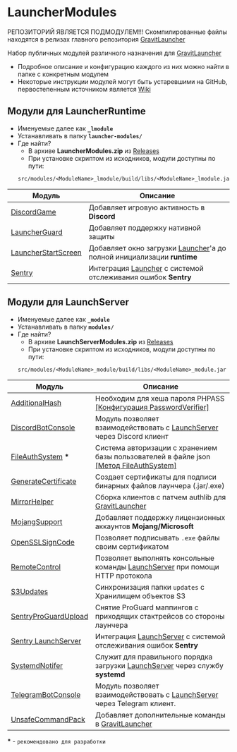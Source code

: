 # LauncherModules

РЕПОЗИТОРИЙ ЯВЛЯЕТСЯ ПОДМОДУЛЕМ!!! Скомпилированные файлы находятся в релизах главного репозитория [GravitLauncher]

Набор публичных модулей различного назначения для [GravitLauncher]
- Подробное описание и конфигурацию каждого из них можно найти в папке с конкретным модулем
- Некоторые инструкции модулей могут быть устаревшими на GitHub, первостепенным источником является [Wiki]

## Модули для LauncherRuntime
- Именуемые далее как **`_lmodule`**
- Устанавливать в папку **`launcher-modules/`**
- Где найти?
  - В архиве **LauncherModules.zip** из [Releases]
  - При установке скриптом из исходников, модули доступны по пути: 
  ```java{1}:no-line-numbers
  src/modules/<ModuleName>_lmodule/build/libs/<ModuleName>_lmodule.jar
  ```
| Модуль | Описание |
| ------ | ------ |
| [DiscordGame] | Добавляет игровую активность в **Discord** |
| [LauncherGuard] | Добавляет поддержку нативной защиты |
| [LauncherStartScreen] | Добавляет окно загрузки [Launcher]'а до полной инициализации **runtime** |
| [Sentry] | Интеграция [Launcher] с системой отслеживания ошибок **Sentry** |


## Модули для LaunchServer
- Именуемые далее как **`_module`**
- Устанавливать в папку **`modules/`**
- Где найти?
  - В архиве **LaunchServerModules.zip** из [Releases]
  - При установке скриптом из исходников, модули доступны по пути: 
  ```java{1}:no-line-numbers
  src/modules/<ModuleName>_module/build/libs/<ModuleName>_module.jar
  ```
| Модуль | Описание |
| ------ | ------ |
| [AdditionalHash] | Необходим для хеша пароля PHPASS<br>[\[Конфигурация PasswordVerifier\]](https://gravitlauncher.com/auth/#%D0%BA%D0%BE%D0%BD%D1%84%D0%B8%D0%B3%D1%83%D1%80%D0%B0%D1%86%D0%B8%D1%8F-passwordverifier) |
| [DiscordBotConsole] | Модуль позволяет взаимодействовать с [LaunchServer] через Discord клиент |
| [FileAuthSystem] **\*** | Система авторизации с хранением базы пользователей в файле json<br>[\[Метод FileAuthSystem\]](https://gravitlauncher.com/auth/#%D0%BC%D0%B5%D1%82%D0%BE%D0%B4-fileauthsystem) |
| [GenerateCertificate] | Создает сертификаты для подписи бинарных файлов лаунчера (.jar/.exe) |
| [MirrorHelper] | Сборка клиентов с патчем authlib для [GravitLauncher] |
| [MojangSupport] | Добавляет поддержку лицензионных аккаунтов **Mojang/Microsoft** |
| [OpenSSLSignCode] | Позволяет подписывать `.exe` файлы своим сертификатом |
| [RemoteControl] | Позволяет выполнять консольные команды [LaunchServer] при помощи HTTP протокола |
| [S3Updates] | Синхронизация папки `updates` с Хранилищем объектов S3 |
| [SentryProGuardUpload] | Снятие ProGuard маппингов с приходящих стактрейсов со стороны лаунчера |
| [Sentry LaunchServer] | Интеграция [LaunchServer] с системой отслеживания ошибок **Sentry** |
| [SystemdNotifer] | Служит для правильного порядка загрузки [LaunchServer] через службу **systemd** |
| [TelegramBotConsole] | Модуль позволяет взаимодействовать с [LaunchServer] через Telegram клиент. |
| [UnsafeCommandPack] | Добавляет дополнительные команды в [GravitLauncher] |

**\*** - `рекомендовано для разработки`

[GravitLauncher]: https://github.com/GravitLauncher/Launcher
[Launcher]: https://github.com/GravitLauncher/LauncherRuntime
[LaunchServer]: https://github.com/GravitLauncher/Launcher
[Wiki]: https://gravitlauncher.com
[Releases]: https://github.com/GravitLauncher/Launcher/releases

[AdditionalHash]: https://github.com/GravitLauncher/LauncherModules/tree/master/AdditionalHash_module
[DiscordBotConsole]: https://github.com/GravitLauncher/LauncherModules/tree/master/DiscordBotConsole_module
[DiscordGame]: https://github.com/GravitLauncher/LauncherModules/tree/master/DiscordGame_lmodule
[FileAuthSystem]: https://github.com/GravitLauncher/LauncherModules/tree/master/FileAuthSystem_module
[GenerateCertificate]: https://github.com/GravitLauncher/LauncherModules/tree/master/GenerateCertificate_module
[LauncherGuard]: https://github.com/GravitLauncher/LauncherModules/tree/master/LauncherGuard_lmodule
[LauncherStartScreen]: https://github.com/GravitLauncher/LauncherModules/tree/master/LauncherStartScreen_lmodule
[MirrorHelper]: https://github.com/GravitLauncher/LauncherModules/tree/master/MirrorHelper_module
[MojangSupport]: https://github.com/GravitLauncher/LauncherModules/tree/master/MojangSupport_module
[OpenSSLSignCode]: https://github.com/GravitLauncher/LauncherModules/tree/master/OpenSSLSignCode_module
[RemoteControl]: https://github.com/GravitLauncher/LauncherModules/tree/master/RemoteControl_module
[S3Updates]: https://github.com/GravitLauncher/LauncherModules/tree/master/S3Updates_module
[SentryProGuardUpload]: https://github.com/GravitLauncher/LauncherModules/tree/master/SentryProGuardUpload_module
[Sentry]: https://github.com/GravitLauncher/LauncherModules/tree/master/Sentry_lmodule
[Sentry LaunchServer]: https://github.com/GravitLauncher/LauncherModules/tree/master/Sentry_module
[SystemdNotifer]: https://github.com/GravitLauncher/LauncherModules/tree/master/SystemdNotifer_module
[TelegramBotConsole]: https://github.com/GravitLauncher/LauncherModules/tree/master/TelegramBotConsole_module
[UnsafeCommandPack]: https://github.com/GravitLauncher/LauncherModules/tree/master/UnsafeCommandPack_module
